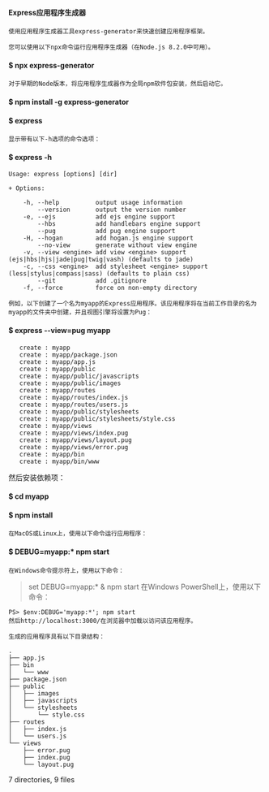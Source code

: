 #### Express应用程序生成器
    使用应用程序生成器工具express-generator来快速创建应用程序框架。

    您可以使用以下npx命令运行应用程序生成器（在Node.js 8.2.0中可用）。

#### $ npx express-generator
    对于早期的Node版本，将应用程序生成器作为全局npm软件包安装，然后启动它。
  
#### $ npm install -g express-generator
#### $ express
    显示带有以下-h选项的命令选项：

#### $ express -h

    Usage: express [options] [dir]

    + Options:

```josn
    -h, --help          output usage information
        --version       output the version number
    -e, --ejs           add ejs engine support
        --hbs           add handlebars engine support
        --pug           add pug engine support
    -H, --hogan         add hogan.js engine support
        --no-view       generate without view engine
    -v, --view <engine> add view <engine> support (ejs|hbs|hjs|jade|pug|twig|vash) (defaults to jade)
    -c, --css <engine>  add stylesheet <engine> support (less|stylus|compass|sass) (defaults to plain css)
        --git           add .gitignore
    -f, --force         force on non-empty directory
   ```
    例如，以下创建了一个名为myapp的Express应用程序。该应用程序将在当前工作目录的名为myapp的文件夹中创建，并且视图引擎将设置为Pug：

#### $ express --view=pug myapp
```josn
   create : myapp
   create : myapp/package.json
   create : myapp/app.js
   create : myapp/public
   create : myapp/public/javascripts
   create : myapp/public/images
   create : myapp/routes
   create : myapp/routes/index.js
   create : myapp/routes/users.js
   create : myapp/public/stylesheets
   create : myapp/public/stylesheets/style.css
   create : myapp/views
   create : myapp/views/index.pug
   create : myapp/views/layout.pug
   create : myapp/views/error.pug
   create : myapp/bin
   create : myapp/bin/www
   ```
然后安装依赖项：

#### $ cd myapp
#### $ npm install
    在MacOS或Linux上，使用以下命令运行应用程序：

#### $ DEBUG=myapp:* npm start
    在Windows命令提示符上，使用以下命令：

> set DEBUG=myapp:* & npm start
    在Windows PowerShell上，使用以下命令：

    PS> $env:DEBUG='myapp:*'; npm start
    然后http://localhost:3000/在浏览器中加载以访问该应用程序。

    生成的应用程序具有以下目录结构：


```josn
.
├── app.js
├── bin
│   └── www
├── package.json
├── public
│   ├── images
│   ├── javascripts
│   └── stylesheets
│       └── style.css
├── routes
│   ├── index.js
│   └── users.js
└── views
    ├── error.pug
    ├── index.pug
    └── layout.pug
 ``` 
7 directories, 9 files